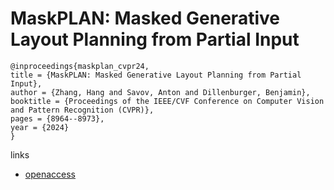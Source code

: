 # MaskPLAN: Masked Generative Layout Planning from Partial Input

```
@inproceedings{maskplan_cvpr24,
title = {MaskPLAN: Masked Generative Layout Planning from Partial Input},
author = {Zhang, Hang and Savov, Anton and Dillenburger, Benjamin},
booktitle = {Proceedings of the IEEE/CVF Conference on Computer Vision and Pattern Recognition (CVPR)},
pages = {8964--8973},
year = {2024}
}
```

links
- [openaccess](https://openaccess.thecvf.com//content/CVPR2024/html/Zhang_MaskPLAN_Masked_Generative_Layout_Planning_from_Partial_Input_CVPR_2024_paper.html)
